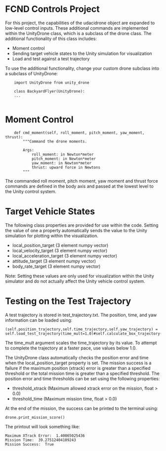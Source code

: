 # FCND Controls Project
For this project, the capabilities of the udacidrone object are expanded to low-level control inputs. These additional commands are implemented within the UnityDrone class, which is a subclass of the drone class. The additional functionality of this class includes:
* Moment control
* Sending target vehicle states to the Unity simulation for visualization
* Load and test against a test trajectory

To use the additional functionality, change your custom drone subclass into a subclass of UnityDrone:
~~~
    import UnityDrone from unity_drone
    
    class BackyardFlyer(UnityDrone):
    ...
    
~~~

# Moment Control

~~~
    def cmd_moment(self, roll_moment, pitch_moment, yaw_moment, thrust):
        """Command the drone moments.

        Args:
            roll_moment: in Newton*meter
            pitch_moment: in Newton*meter
            yaw_moment: in Newton*meter
            thrust: upward force in Newtons
        """
~~~

The commanded roll moment, pitch moment, yaw moment and thrust force commands are defined in the body axis and passed at the lowest level to the Unity control system.

# Target Vehicle States
The following class properties are provided for use within the code. Setting the value of one a property automatically sends the value to the Unity simulation for plotting within the visualization.

* local_position_target (3 element numpy vector)
* local_velocity_target (3 element numpy vector)
* local_acceleration_target (3 element numpy vector)
* attitude_target (3 element numpy vector)
* body_rate_target (3 element numpy vector) 

Note: Setting these values are only used for visualization within the Unity simulator and do not actually affect the Unity vehicle control system. 

# Testing on the Test Trajectory
A test trajectory is stored in test_trajectory.txt. The position, time, and yaw information can be loaded using:

~~~
(self.position_trajectory,self.time_trajectory,self.yaw_trajectory) = self.load_test_trajectory(time_mult=1.0)#self.calculate_box_trajectory()

~~~
The time_mult argument scales the time_trajectory by its value. To attempt to complete the trajectory at a faster pace, use values below 1.0.

The UnityDrone class automatically checks the position error and time when the local_position_target property is set. The mission success is a failure if the maximum position (xtrack) error is greater than a specified threshold or the total mission time is greater than a specified threshold. The position error and time thresholds can be set using the following properties:

* threshold_xtrack (Maximum allowed xtrack error on the mission, float > 0.0)
* threshold_time (Maximum mission time, float > 0.0)

At the end of the mission, the success can be printed to the terminal using:
~~~
drone.print_mission_score()
~~~

The printout will look something like:
~~~
Maximum XTrack Error:  1.40065025436
Mission Time:  39.27512404109243
Mission Success:  True
~~~



